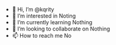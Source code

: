 - 👋 Hi, I’m @kqrity
- 👀 I’m interested in Noting
- 🌱 I’m currently learning Nothing
- 💞️ I’m looking to collaborate on Nothing
- 📫 How to reach me No

<!---
kqrity/kqrity is a ✨ special ✨ repository because its `README.md` (this file) appears on your GitHub profile.
You can click the Preview link to take a look at your changes.
--->

